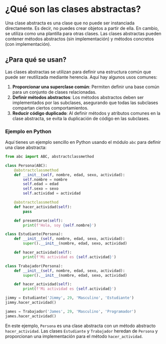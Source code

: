 # ¿Qué son las clases abstractas?

Una clase abstracta es una clase que no puede ser instanciada directamente. Es decir, no puedes crear objetos a partir de ella. En cambio, se utiliza como una plantilla para otras clases. Las clases abstractas pueden contener métodos abstractos (sin implementación) y métodos concretos (con implementación).

## ¿Para qué se usan?

Las clases abstractas se utilizan para definir una estructura común que puede ser reutilizada mediante herencia. Aquí hay algunos usos comunes:

1. **Proporcionar una superclase común**: Permiten definir una base común para un conjunto de clases relacionadas.
2. **Definir métodos abstractos**: Los métodos abstractos deben ser implementados por las subclases, asegurando que todas las subclases compartan ciertos comportamientos.
3. **Reducir código duplicado**: Al definir métodos y atributos comunes en la clase abstracta, se evita la duplicación de código en las subclases.

### Ejemplo en Python

Aquí tienes un ejemplo sencillo en Python usando el módulo `abc` para definir una clase abstracta:

```py
from abc import ABC, abstractclassmethod

class Persona(ABC):
    @abstractclassmethod
    def __init__(self, nombre, edad, sexo, actividad):
        self.nombre = nombre
        self.edad = edad
        self.sexo = sexo
        self.actividad = actividad

    @abstractclassmethod
    def hacer_actividad(self):
        pass

    def presentarse(self):
        print(f'Hola, soy {self.nombre}')

class Estudiante(Persona):
    def __init__(self, nombre, edad, sexo, actividad):
        super().__init__(nombre, edad, sexo, actividad)

    def hacer_actividad(self):
        print(f'Mi actividad es {self.actividad}')

class Trabajador(Persona):
    def __init__(self, nombre, edad, sexo, actividad):
        super().__init__(nombre, edad, sexo, actividad)

    def hacer_actividad(self):
        print(f'Mi actividad es {self.actividad}')

jimmy = Estudiante('Jimmy', 29, 'Masculino', 'Estudiante')
jimmy.hacer_actividad()

james = Trabajador('James', 29, 'Masculino', 'Programador')
james.hacer_actividad()
```

En este ejemplo, `Persona` es una clase abstracta con un método abstracto `hacer_actividad`. Las clases `Estudiante` y `Trabajador` heredan de `Persona` y proporcionan una implementación para el método `hacer_actividad`.
